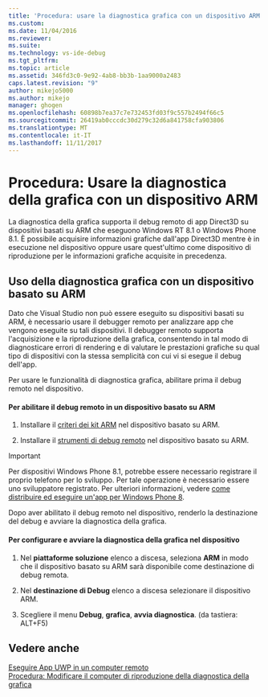 ```yaml
---
title: 'Procedura: usare la diagnostica grafica con un dispositivo ARM | Documenti Microsoft'
ms.custom: 
ms.date: 11/04/2016
ms.reviewer: 
ms.suite: 
ms.technology: vs-ide-debug
ms.tgt_pltfrm: 
ms.topic: article
ms.assetid: 346fd3c0-9e92-4ab8-bb3b-1aa9000a2483
caps.latest.revision: "9"
author: mikejo5000
ms.author: mikejo
manager: ghogen
ms.openlocfilehash: 60898b7ea37c7e732453fd03f9c557b2494f66c5
ms.sourcegitcommit: 26419ab0cccdc30d279c32d6a841758cfa903806
ms.translationtype: MT
ms.contentlocale: it-IT
ms.lasthandoff: 11/11/2017
---
```

# <a name="how-to-use-graphics-diagnostics-with-an-arm-device"></a>Procedura: Usare la diagnostica della grafica con un dispositivo ARM
La diagnostica della grafica supporta il debug remoto di app Direct3D su dispositivi basati su ARM che eseguono Windows RT 8.1 o Windows Phone 8.1. È possibile acquisire informazioni grafiche dall'app Direct3D mentre è in esecuzione nel dispositivo oppure usare quest'ultimo come dispositivo di riproduzione per le informazioni grafiche acquisite in precedenza.  
  
## <a name="using-graphics-diagnostics-with-an-arm-based-device"></a>Uso della diagnostica grafica con un dispositivo basato su ARM  
 Dato che Visual Studio non può essere eseguito su dispositivi basati su ARM, è necessario usare il debugger remoto per analizzare app che vengono eseguite su tali dispositivi. Il debugger remoto supporta l'acquisizione e la riproduzione della grafica, consentendo in tal modo di diagnosticare errori di rendering e di valutare le prestazioni grafiche su qual tipo di dispositivi con la stessa semplicità con cui vi si esegue il debug dell'app.  
  
 Per usare le funzionalità di diagnostica grafica, abilitare prima il debug remoto nel dispositivo.  
  
#### <a name="to-enable-remote-debugging-on-your-arm-based-device"></a>Per abilitare il debug remoto in un dispositivo basato su ARM  
  
1.  Installare il [criteri dei kit ARM](http://msdn.microsoft.com/windows/desktop/dn469188) nel dispositivo basato su ARM.  
  
2.  Installare il [strumenti di debug remoto](http://go.microsoft.com/fwlink/?LinkId=393086) nel dispositivo basato su ARM.  
  
> [!IMPORTANT]
>  Per dispositivi Windows Phone 8.1, potrebbe essere necessario registrare il proprio telefono per lo sviluppo. Per tale operazione è necessario essere uno sviluppatore registrato. Per ulteriori informazioni, vedere [come distribuire ed eseguire un'app per Windows Phone 8](http://msdn.microsoft.com/library/windowsphone/develop/ff402565.aspx).  
  
 Dopo aver abilitato il debug remoto nel dispositivo, renderlo la destinazione del debug e avviare la diagnostica della grafica.  
  
#### <a name="to-configure-and-start-graphics-diagnostics-on-your-device"></a>Per configurare e avviare la diagnostica della grafica nel dispositivo  
  
1.  Nel **piattaforme soluzione** elenco a discesa, seleziona **ARM** in modo che il dispositivo basato su ARM sarà disponibile come destinazione di debug remota.  
  
2.  Nel **destinazione di Debug** elenco a discesa selezionare il dispositivo ARM.  
  
3.  Scegliere il menu **Debug**, **grafica**, **avvia diagnostica**. (da tastiera: ALT+F5)  
  
## <a name="see-also"></a>Vedere anche  
 [Eseguire App UWP in un computer remoto](../run-windows-store-apps-on-a-remote-machine.md)   
 [Procedura: Modificare il computer di riproduzione della diagnostica della grafica](how-to-change-the-graphics-diagnostics-playback-machine.md)